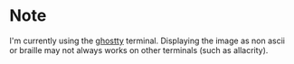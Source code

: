 # Note
I'm currently using the [ghostty](https://github.com/ghostty-org) terminal.
Displaying the image as non ascii or braille may not always works on other terminals (such as allacrity).

